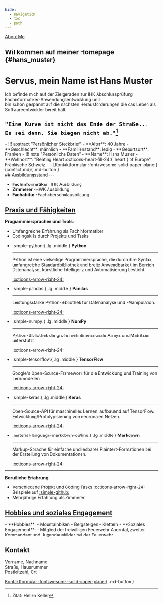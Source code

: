 ```yaml
---
hide:
  - navigation
  - toc
  - path
---
```


<div class="full-width-background"></div>
<div class="profile-container">
    <a href="#hans_muster" class="profile-button" onclick="console.log('Button clicked')"
    style="transform: translate(calc(-50% + 455px), calc(-50% + 190px));">About Me</a>
</div>
<div class="placeholder"></div>

Willkommen auf meiner Homepage {#hans_muster}
---

# Servus, mein Name ist __Hans Muster__

Ich befinde mich auf der Zielgeraden zur IHK Abschlussprüfung Fachinformatiker-Anwendungsentwicklung und  
bin schon gespannt auf die nächsten Herausforderungen die das Leben als Softwareentwickler bereit hält.

`"Eine Kurve ist nicht das Ende der Straße... Es sei denn, Sie biegen nicht ab."`[^2]
---
[^2]: Zitat: Hellen Keller

<div class="grid cards" markdown>
- !!! abstract "Persönlicher Steckbrief"
      - **Alter**: 40 Jahre
      - **Geschlecht**: männlich
      - **Familienstand**: ledig
      - **Geburtsort**: Franken
- !!! note "Persönliche Daten"
      - **Name**: Hans Muster
      - **Wohnort**: "Beating Heart :octicons-heart-fill-24:{ .heart } of Europe" Fränkische Schweiz
      ---
      [Kontaktformular :fontawesome-solid-paper-plane:](contact.md){ .md-button }
</div>
## <u>Ausbildungsstand</u>
---

<div class="grid cards" markdown>

- __Fachinformatiker__ -IHK Ausbildung
- __Zimmerer__ -HWK Ausbildung
- __Fachabitur__ -Fachoberschulausbildung

</div>

## <u>Praxis und Fähigkeiten</u>

__Programmiersprachen und Tools__:

- Umfangreiche Erfahrung als Fachinformatiker
- Codingskills durch Projekte und Tasks

<div class="grid cards" markdown>

- :simple-python:{ .lg .middle } __Python__

    ---

    Python ist eine vielseitige Programmiersprache, die durch ihre Syntax, umfangreiche Standardbibliothek
    und breite Anwendbarkeit im Bereich Datenanalyse, künstliche Intelligenz und Automatisierung besticht.

    [:octicons-arrow-right-24:](#)

- :simple-pandas:{ .lg .middle } __Pandas__

    ---

    Leistungsstarke Python-Bibliothek für Datenanalyse und -Manipulation.

    [:octicons-arrow-right-24:](#)

- :simple-numpy:{ .lg .middle } __NumPy__

    ---

    Python-Bibliothek die große mehrdimensionale Arrays und Matritzen unterstützt

    [:octicons-arrow-right-24:](#)

- :simple-tensorflow:{ .lg .middle } __TensorFlow__

    ---

    Google's Open-Source-Framework für die Entwicklung und Training von Lernmodellen

    [:octicons-arrow-right-24:](#)

- :simple-keras:{ .lg .middle } __Keras__

    ---

    Open-Source-API für maschinelles Lernen, aufbauend auf TensorFlow. Entwicklung/Prototypisierung von neuronalen Netzen.

    [:octicons-arrow-right-24:](#)

- :material-language-markdown-outline:{ .lg .middle } __Markdown__

    ---

    Markup-Sprache für einfache und lesbares Plaintext-Formationen bei der Erstellung von Dokumentationen.

    [:octicons-arrow-right-24:](#)

</div>

---
__Berufliche Erfahrung__:

- Verschiedene Projekt und Coding Tasks :octicons-arrow-right-24: Beispiele auf [:simple-github:](https://github.com/OnPlastic/Portfolio)
- Mehrjährige Erfahrung als Zimmerer

## <u>Hobbies und soziales Engagement</u>

<div class="grid cards" markdown>
- **Hobbies**:
    - Mountainbiken
    - Bergsteigen
    - Klettern
- **Soziales Engagement**:
    - Mitglied der freiwilligen Feuerwehr Ahorntal,  
      zweiter Kommandant und Jugendausbilder bei der Feuerwehr
</div>

## Kontakt

Vorname, Nachname  
Straße, Hausnummer  
Postleitzahl, Ort

[Kontaktformular :fontawesome-solid-paper-plane:](contact.md){ .md-button }
